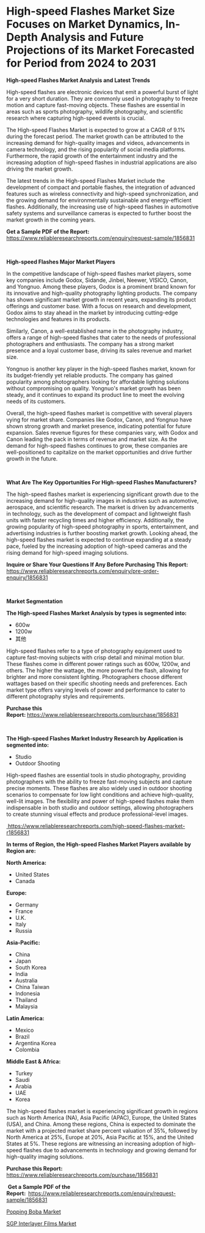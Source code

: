 <p><h1>High-speed Flashes Market Size Focuses on Market Dynamics, In-Depth Analysis and Future Projections of its Market Forecasted for Period from 2024 to 2031</h1></p><p><strong>High-speed Flashes Market Analysis and Latest Trends</strong></p>
<p><p>High-speed flashes are electronic devices that emit a powerful burst of light for a very short duration. They are commonly used in photography to freeze motion and capture fast-moving objects. These flashes are essential in areas such as sports photography, wildlife photography, and scientific research where capturing high-speed events is crucial.</p><p>The High-speed Flashes Market is expected to grow at a CAGR of 9.1% during the forecast period. The market growth can be attributed to the increasing demand for high-quality images and videos, advancements in camera technology, and the rising popularity of social media platforms. Furthermore, the rapid growth of the entertainment industry and the increasing adoption of high-speed flashes in industrial applications are also driving the market growth.</p><p>The latest trends in the High-speed Flashes Market include the development of compact and portable flashes, the integration of advanced features such as wireless connectivity and high-speed synchronization, and the growing demand for environmentally sustainable and energy-efficient flashes. Additionally, the increasing use of high-speed flashes in automotive safety systems and surveillance cameras is expected to further boost the market growth in the coming years.</p></p>
<p><strong>Get a Sample PDF of the Report:&nbsp;</strong> <a href="https://www.reliableresearchreports.com/enquiry/request-sample/1856831">https://www.reliableresearchreports.com/enquiry/request-sample/1856831</a></p>
<p>&nbsp;</p>
<p><strong>High-speed Flashes Major Market Players</strong></p>
<p><p>In the competitive landscape of high-speed flashes market players, some key companies include Godox, Sidande, Jinbei, Neewer, VISICO, Canon, and Yongnuo. Among these players, Godox is a prominent brand known for its innovative and high-quality photography lighting products. The company has shown significant market growth in recent years, expanding its product offerings and customer base. With a focus on research and development, Godox aims to stay ahead in the market by introducing cutting-edge technologies and features in its products.</p><p>Similarly, Canon, a well-established name in the photography industry, offers a range of high-speed flashes that cater to the needs of professional photographers and enthusiasts. The company has a strong market presence and a loyal customer base, driving its sales revenue and market size.</p><p>Yongnuo is another key player in the high-speed flashes market, known for its budget-friendly yet reliable products. The company has gained popularity among photographers looking for affordable lighting solutions without compromising on quality. Yongnuo's market growth has been steady, and it continues to expand its product line to meet the evolving needs of its customers.</p><p>Overall, the high-speed flashes market is competitive with several players vying for market share. Companies like Godox, Canon, and Yongnuo have shown strong growth and market presence, indicating potential for future expansion. Sales revenue figures for these companies vary, with Godox and Canon leading the pack in terms of revenue and market size. As the demand for high-speed flashes continues to grow, these companies are well-positioned to capitalize on the market opportunities and drive further growth in the future.</p></p>
<p>&nbsp;</p>
<p><strong>What Are The Key Opportunities For High-speed Flashes Manufacturers?</strong></p>
<p><p>The high-speed flashes market is experiencing significant growth due to the increasing demand for high-quality images in industries such as automotive, aerospace, and scientific research. The market is driven by advancements in technology, such as the development of compact and lightweight flash units with faster recycling times and higher efficiency. Additionally, the growing popularity of high-speed photography in sports, entertainment, and advertising industries is further boosting market growth. Looking ahead, the high-speed flashes market is expected to continue expanding at a steady pace, fueled by the increasing adoption of high-speed cameras and the rising demand for high-speed imaging solutions.</p></p>
<p><strong>Inquire or Share Your Questions If Any Before Purchasing This Report:</strong> <a href="https://www.reliableresearchreports.com/enquiry/pre-order-enquiry/1856831">https://www.reliableresearchreports.com/enquiry/pre-order-enquiry/1856831</a></p>
<p>&nbsp;</p>
<p><strong>Market Segmentation</strong></p>
<p><strong>The High-speed Flashes Market Analysis by types is segmented into:</strong></p>
<p><ul><li>600w</li><li>1200w</li><li>其他</li></ul></p>
<p><p>High-speed flashes refer to a type of photography equipment used to capture fast-moving subjects with crisp detail and minimal motion blur. These flashes come in different power ratings such as 600w, 1200w, and others. The higher the wattage, the more powerful the flash, allowing for brighter and more consistent lighting. Photographers choose different wattages based on their specific shooting needs and preferences. Each market type offers varying levels of power and performance to cater to different photography styles and requirements.</p></p>
<p><strong>Purchase this Report:&nbsp;</strong><a href="https://www.reliableresearchreports.com/purchase/1856831">https://www.reliableresearchreports.com/purchase/1856831</a></p>
<p>&nbsp;</p>
<p><strong>The High-speed Flashes Market Industry Research by Application is segmented into:</strong></p>
<p><ul><li>Studio</li><li>Outdoor Shooting</li></ul></p>
<p><p>High-speed flashes are essential tools in studio photography, providing photographers with the ability to freeze fast-moving subjects and capture precise moments. These flashes are also widely used in outdoor shooting scenarios to compensate for low light conditions and achieve high-quality, well-lit images. The flexibility and power of high-speed flashes make them indispensable in both studio and outdoor settings, allowing photographers to create stunning visual effects and produce professional-level images.</p></p>
<p><a href="https://www.reliableresearchreports.com/high-speed-flashes-market-r1856831">&nbsp;https://www.reliableresearchreports.com/high-speed-flashes-market-r1856831</a></p>
<p><strong>In terms of Region, the High-speed Flashes Market Players available by Region are:</strong></p>
<p>
    <p> <strong> North America: </strong>
        <ul>
            <li>United States</li>
            <li>Canada</li>
        </ul>
        </p> 
    <p> <strong> Europe: </strong>
        <ul>
            <li>Germany</li>
            <li>France</li>
            <li>U.K.</li>
            <li>Italy</li>
            <li>Russia</li>
        </ul>
        </p> 
    <p> <strong> Asia-Pacific: </strong>
        <ul>
            <li>China</li>
            <li>Japan</li>
            <li>South Korea</li>
            <li>India</li>
            <li>Australia</li>
            <li>China Taiwan</li>
            <li>Indonesia</li>
            <li>Thailand</li>
            <li>Malaysia</li>
        </ul>
        </p> 
    <p> <strong> Latin America: </strong>
        <ul>
            <li>Mexico</li>
            <li>Brazil</li>
            <li>Argentina Korea</li>
            <li>Colombia</li>
        </ul>
        </p> 
    <p> <strong> Middle East & Africa: </strong>
        <ul>
            <li>Turkey</li>
            <li>Saudi</li>
            <li>Arabia</li>
            <li>UAE</li>
            <li>Korea</li>
        </ul>
    </p>
    </p>
<p><p>The high-speed flashes market is experiencing significant growth in regions such as North America (NA), Asia Pacific (APAC), Europe, the United States (USA), and China. Among these regions, China is expected to dominate the market with a projected market share percent valuation of 35%, followed by North America at 25%, Europe at 20%, Asia Pacific at 15%, and the United States at 5%. These regions are witnessing an increasing adoption of high-speed flashes due to advancements in technology and growing demand for high-quality imaging solutions.</p></p>
<p><strong>Purchase this Report: </strong><a href="https://www.reliableresearchreports.com/purchase/1856831">https://www.reliableresearchreports.com/purchase/1856831</a></p>
<p>&nbsp;<strong>Get a Sample PDF of the Report:&nbsp;&nbsp;</strong><a href="https://www.reliableresearchreports.com/enquiry/request-sample/1856831">https://www.reliableresearchreports.com/enquiry/request-sample/1856831</a></p>
<p><strong></strong></p>
<p><p><a href="https://issuu.com/reportprime-2/docs/popping-boba-market-size-2030.pptx">Popping Boba Market</a></p><p><a href="https://github.com/irfadac/Market-Research-Report-List-3/blob/main/sgp-interlayer-films-market.md">SGP Interlayer Films Market</a></p></p>